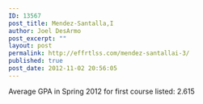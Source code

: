 ```yaml
---
ID: 13567
post_title: Mendez-Santalla,I
author: Joel DesArmo
post_excerpt: ""
layout: post
permalink: http://effrtlss.com/mendez-santallai-3/
published: true
post_date: 2012-11-02 20:56:05
---
```

<p>Average GPA in Spring 2012 for first course listed: 2.615</p>
